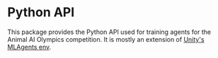 #  Python API

 This package provides the Python API used for training agents for the Animal AI Olympics competition. It is mostly an 
 extension of [Unity's MLAgents env](https://github.com/Unity-Technologies/ml-agents/tree/master/ml-agents-envs).

